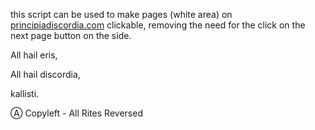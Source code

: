 this script can be used to make pages (white area) on 
[principiadiscordia.com](http://www.principiadiscordia.com/book/1.php)
clickable,
removing the need for the click on the next page button on the side.

All hail eris,

All hail discordia,

kallisti.

&#9398; Copyleft - All Rites Reversed
